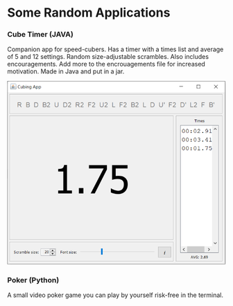 # Some Random Applications

### Cube Timer (JAVA)
Companion app for speed-cubers. Has a timer with a times list and average of 5 and 12 settings. Random size-adjustable scrambles. Also includes encouragements. Add more to the encrouagements file for increased motivation. Made in Java and put in a jar.

![screenshot](imgs/cubess.png)

### Poker (Python)
A small video poker game you can play by yourself risk-free in the terminal.
